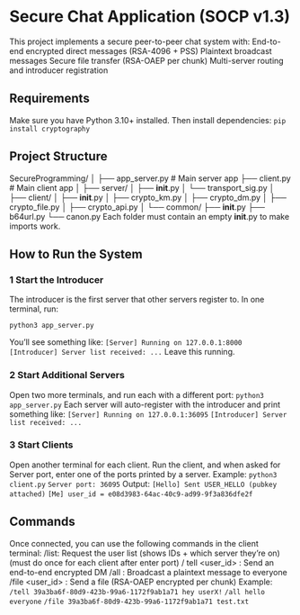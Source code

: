 # Secure Chat Application (SOCP v1.3)

This project implements a secure peer-to-peer chat system with:
End-to-end encrypted direct messages (RSA-4096 + PSS)
Plaintext broadcast messages
Secure file transfer (RSA-OAEP per chunk)
Multi-server routing and introducer registration

## Requirements

Make sure you have Python 3.10+ installed.
Then install dependencies:
`pip install cryptography`

## Project Structure

SecureProgramming/
│
├── app_server.py # Main server app
├── client.py # Main client app
│
├── server/
│ ├── **init**.py
│ └── transport_sig.py
│
├── client/
│ ├── **init**.py
│ ├── crypto_km.py
│ ├── crypto_dm.py
│ ├── crypto_file.py
│ ├── crypto_api.py
│
└── common/
├── **init**.py
├── b64url.py
└── canon.py
Each folder must contain an empty **init**.py to make imports work.

## How to Run the System

### 1 Start the Introducer

The introducer is the first server that other servers register to.
In one terminal, run:

`python3 app_server.py`

You’ll see something like:
`[Server] Running on 127.0.0.1:8000`
`[Introducer] Server list received: ...`
Leave this running.

### 2️ Start Additional Servers

Open two more terminals, and run each with a different port:
`python3 app_server.py`
Each server will auto-register with the introducer and print something like:
`[Server] Running on 127.0.0.1:36095`
`[Introducer] Server list received: ...`

### 3 Start Clients

Open another terminal for each client.
Run the client, and when asked for Server port, enter one of the ports printed by a server.
Example:
`python3 client.py`
`Server port: 36095`
Output:
`[Hello] Sent USER_HELLO (pubkey attached)`
`[Me] user_id = e08d3983-64ac-40c9-ad99-9f3a836dfe2f`

## Commands

Once connected, you can use the following commands in the client terminal:
/list: Request the user list (shows IDs + which server they’re on) (must do once for each client after enter port)
/ tell <user_id> <message>: Send an end-to-end encrypted DM
/all <message>: Broadcast a plaintext message to everyone
/file <user_id> <path>: Send a file (RSA-OAEP encrypted per chunk)
Example:
`/tell 39a3ba6f-80d9-423b-99a6-1172f9ab1a71 hey userX!`
`/all hello everyone`
`/file 39a3ba6f-80d9-423b-99a6-1172f9ab1a71 test.txt`
